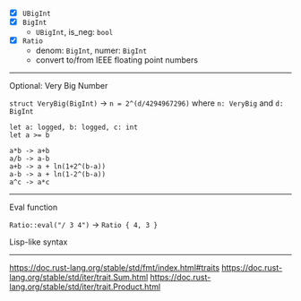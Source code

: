 - [X] `UBigInt`
- [X] `BigInt`
  - `UBigInt`, is_neg: `bool`
- [X] `Ratio`
  - denom: `BigInt`, numer: `BigInt`
  - convert to/from IEEE floating point numbers

---

Optional: Very Big Number

`struct VeryBig(BigInt)` -> `n = 2^(d/4294967296)` where `n: VeryBig` and `d: BigInt`

```
let a: logged, b: logged, c: int
let a >= b

a*b -> a+b
a/b -> a-b
a+b -> a + ln(1+2^(b-a))
a-b -> a + ln(1-2^(b-a))
a^c -> a*c
```

---

Eval function

`Ratio::eval("/ 3 4")` -> `Ratio { 4, 3 }`

Lisp-like syntax

---

https://doc.rust-lang.org/stable/std/fmt/index.html#traits
https://doc.rust-lang.org/stable/std/iter/trait.Sum.html
https://doc.rust-lang.org/stable/std/iter/trait.Product.html